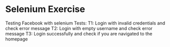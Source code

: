 # Selenium Exercise

Testing Facebook with selenium
Tests:
    T1: Login with invalid credentials and check error message
    T2: Login with empty username and check error message
    T3: Login successfully and check if you are navigated to the homepage
